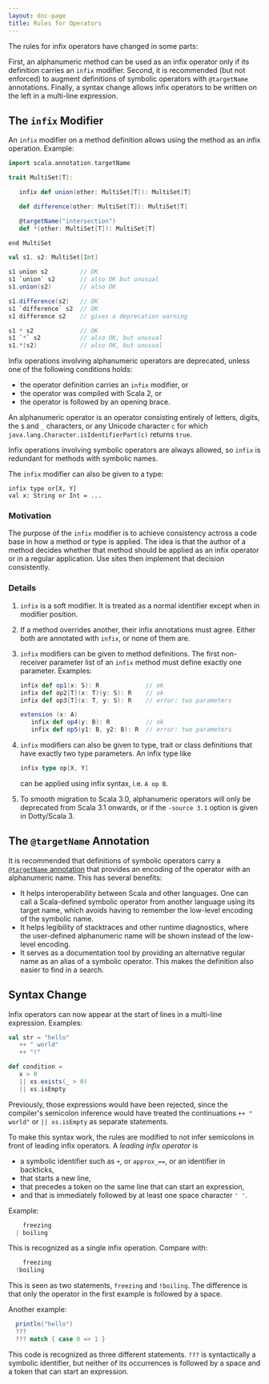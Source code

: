 ```yaml
---
layout: doc-page
title: Rules for Operators
---
```


The rules for infix operators have changed in some parts:

First, an alphanumeric method can be used as an infix operator only if its definition carries an `infix` modifier. Second, it is recommended (but not enforced) to
augment definitions of symbolic operators with `@targetName` annotations. Finally,
a syntax change allows infix operators to be written on the left in a multi-line expression.

## The `infix` Modifier

An `infix` modifier on a method definition allows using the method as an infix operation. Example:
```scala
import scala.annotation.targetName

trait MultiSet[T]:

   infix def union(other: MultiSet[T]): MultiSet[T]

   def difference(other: MultiSet[T]): MultiSet[T]

   @targetName("intersection")
   def *(other: MultiSet[T]): MultiSet[T]

end MultiSet

val s1, s2: MultiSet[Int]

s1 union s2         // OK
s1 `union` s2       // also OK but unusual
s1.union(s2)        // also OK

s1.difference(s2)   // OK
s1 `difference` s2  // OK
s1 difference s2    // gives a deprecation warning

s1 * s2             // OK
s1 `*` s2           // also OK, but unusual
s1.*(s2)            // also OK, but unusual
```
Infix operations involving alphanumeric operators are deprecated, unless
one of the following conditions holds:

 - the operator definition carries an `infix` modifier, or
 - the operator was compiled with Scala 2, or
 - the operator is followed by an opening brace.

An alphanumeric operator is an operator consisting entirely of letters, digits, the `$` and `_` characters, or
any Unicode character `c` for which `java.lang.Character.isIdentifierPart(c)` returns `true`.

Infix operations involving symbolic operators are always allowed, so `infix` is redundant for methods with symbolic names.

The `infix` modifier can also be given to a type:
```
infix type or[X, Y]
val x: String or Int = ...
```

### Motivation

The purpose of the `infix` modifier is to achieve consistency actross a code base in how a method or type is applied. The idea is that the author of a method decides whether that method should be applied as an infix operator or in a regular application. Use sites then implement that decision consistently.

### Details

 1. `infix` is a soft modifier. It is treated as a normal identifier except when in modifier position.

 2. If a method overrides another, their infix annotations must agree. Either both are annotated with `infix`, or none of them are.

 3. `infix` modifiers can be given to method definitions. The first non-receiver parameter list of an `infix` method must define exactly one parameter. Examples:

    ```scala
    infix def op1(x: S): R             // ok
    infix def op2[T](x: T)(y: S): R    // ok
    infix def op3[T](x: T, y: S): R    // error: two parameters

    extension (x: A)
       infix def op4(y: B): R          // ok
       infix def op5(y1: B, y2: B): R  // error: two parameters
    ```

 4. `infix` modifiers can also be given to type, trait or class definitions that have exactly two type parameters. An infix type like

    ```scala
    infix type op[X, Y]
    ```

    can be applied using infix syntax, i.e. `A op B`.

 5. To smooth migration to Scala 3.0, alphanumeric operators will only be deprecated from Scala 3.1 onwards,
or if the `-source 3.1` option is given in Dotty/Scala 3.

## The `@targetName` Annotation

It is recommended that definitions of symbolic operators carry a [`@targetName` annotation](../other-new-features/targetName.md) that provides an encoding of the operator with an alphanumeric name. This has several benefits:

 - It helps interoperability between Scala and other languages. One can call
   a Scala-defined symbolic operator from another language using its target name,
   which avoids having to remember the low-level encoding of the symbolic name.
 - It helps legibility of stacktraces and other runtime diagnostics, where the
   user-defined alphanumeric name will be shown instead of the low-level encoding.
 - It serves as a documentation tool by providing an alternative regular name
   as an alias of a symbolic operator. This makes the definition also easier
   to find in a search.

## Syntax Change

Infix operators can now appear at the start of lines in a multi-line expression. Examples:
```scala
val str = "hello"
   ++ " world"
   ++ "!"

def condition =
   x > 0
   || xs.exists(_ > 0)
   || xs.isEmpty
```
Previously, those expressions would have been rejected, since the compiler's semicolon inference
would have treated the continuations `++ " world"` or `|| xs.isEmpty` as separate statements.

To make this syntax work, the rules are modified to not infer semicolons in front of leading infix operators.
A _leading infix operator_ is
 - a symbolic identifier such as `+`, or `approx_==`, or an identifier in backticks,
 - that starts a new line,
 - that precedes a token on the same line that can start an expression,
 - and that is immediately followed by at least one space character `' '`.

Example:

```scala
    freezing
  | boiling
```
This is recognized as a single infix operation. Compare with:
```scala
    freezing
  !boiling
```
This is seen as two statements, `freezing` and `!boiling`. The difference is that only the operator in the first example
is followed by a space.

Another example:
```scala
  println("hello")
  ???
  ??? match { case 0 => 1 }
```
This code is recognized as three different statements. `???` is syntactically a symbolic identifier, but
neither of its occurrences is followed by a space and a token that can start an expression.
